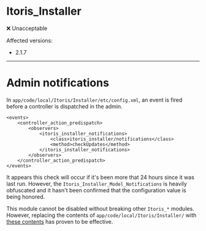 Itoris_Installer
===

:x: Unacceptable

Affected versions:

* 2.1.7

---

# Admin notifications

In `app/code/local/Itoris/Installer/etc/config.xml`, an event is fired before a controller is dispatched in the admin.

```
<events>
    <controller_action_predispatch>
        <observers>
            <itoris_installer_notifications>
                <class>itoris_installer/notifications</class>
                <method>checkUpdates</method>
            </itoris_installer_notifications>
        </observers>
    </controller_action_predispatch>
</events>
```

It appears this check will occur if it's been more that 24 hours since it was last run.  However, the `Itoris_Installer_Model_Notifications` is heavily obfuscated and it hasn't been confirmed that the configuration value is being honored.

This module cannot be disabled without breaking other `Itoris_*` modules.  However, replacing the contents of `app/code/local/Itoris/Installer/` with [these contents](replacement) has proven to be effective.
